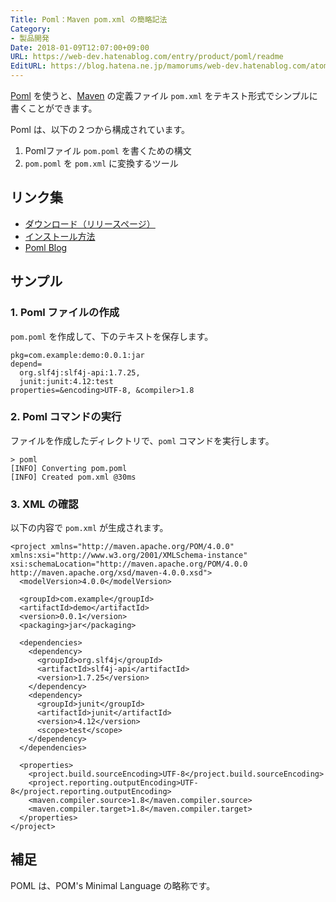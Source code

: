 ```yaml
---
Title: Poml：Maven pom.xml の簡略記法
Category:
- 製品開発
Date: 2018-01-09T12:07:00+09:00
URL: https://web-dev.hatenablog.com/entry/product/poml/readme
EditURL: https://blog.hatena.ne.jp/mamorums/web-dev.hatenablog.com/atom/entry/8599973812335360855
---
```


[Poml](https://github.com/mamorum/poml) を使うと、[Maven](https://maven.apache.org/index.html) の定義ファイル `pom.xml` をテキスト形式でシンプルに書くことができます。

Poml は、以下の２つから構成されています。

1. Pomlファイル `pom.poml` を書くための構文
2. `pom.poml` を `pom.xml` に変換するツール


## リンク集
- [ダウンロード（リリースページ）](https://github.com/mamorum/poml/releases)
- [インストール方法](/entry/poml/doc/installation-guide)
- [Poml Blog](http://java-poml.blogspot.com/)


## サンプル
### 1. Poml ファイルの作成
`pom.poml` を作成して、下のテキストを保存します。

```
pkg=com.example:demo:0.0.1:jar
depend=
  org.slf4j:slf4j-api:1.7.25,
  junit:junit:4.12:test
properties=&encoding>UTF-8, &compiler>1.8
```

### 2. Poml コマンドの実行
ファイルを作成したディレクトリで、`poml` コマンドを実行します。

```
> poml
[INFO] Converting pom.poml
[INFO] Created pom.xml @30ms
```

### 3. XML の確認
以下の内容で `pom.xml` が生成されます。

```
<project xmlns="http://maven.apache.org/POM/4.0.0" xmlns:xsi="http://www.w3.org/2001/XMLSchema-instance" xsi:schemaLocation="http://maven.apache.org/POM/4.0.0 http://maven.apache.org/xsd/maven-4.0.0.xsd">
  <modelVersion>4.0.0</modelVersion>

  <groupId>com.example</groupId>
  <artifactId>demo</artifactId>
  <version>0.0.1</version>
  <packaging>jar</packaging>

  <dependencies>
    <dependency>
      <groupId>org.slf4j</groupId>
      <artifactId>slf4j-api</artifactId>
      <version>1.7.25</version>
    </dependency>
    <dependency>
      <groupId>junit</groupId>
      <artifactId>junit</artifactId>
      <version>4.12</version>
      <scope>test</scope>
    </dependency>
  </dependencies>

  <properties>
    <project.build.sourceEncoding>UTF-8</project.build.sourceEncoding>
    <project.reporting.outputEncoding>UTF-8</project.reporting.outputEncoding>
    <maven.compiler.source>1.8</maven.compiler.source>
    <maven.compiler.target>1.8</maven.compiler.target>
  </properties>
</project>
```


## 補足
POML は、POM's Minimal Language の略称です。
